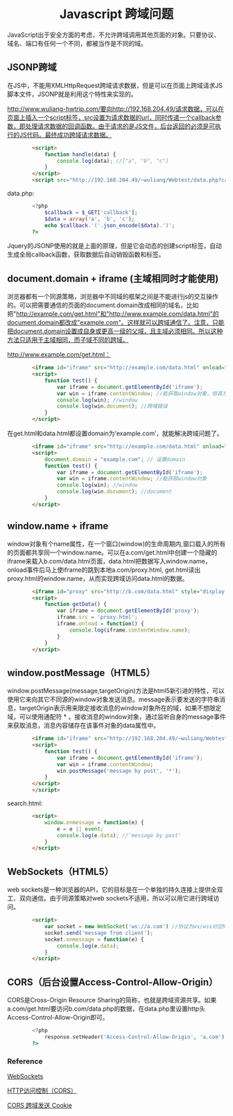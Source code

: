<h1 align="center"> Javascript 跨域问题</h1>

JavaScript出于安全方面的考虑，不允许跨域调用其他页面的对象。只要协议、域名、端口有任何一个不同，都被当作是不同的域。

JSONP跨域
-

在JS中，不能用XMLHttpRequest跨域请求数据，但是可以在页面上跨域请求JS脚本文件，JSONP就是利用这个特性来实现的。

http://www.wuliang-hwtrip.com/要向http://192.168.204.49/请求数据，可以在页面上插入一个script标签，src设置为请求数据的url，同时传递一个callback参数，即处理请求数据的回调函数。由于请求的是JS文件，后台返回的必须是可执行的JS代码。最终成功跨域请求数据。

```html
		<script>
			function handle(data) {
				console.log(data); //["a", "b", "c"]
			}
		</script>
		<script src="http://192.168.204.49/~wuliang/Webtest/data.php?callback=handle"></script>
```

data.php:

```php
		<?php
			$callback = $_GET['callback'];
			$data = array('a', 'b', 'c');
			echo $callback.'('.json_encode($data).')';
		?>
```

Jquery的JSONP使用的就是上面的原理，但是它会动态的创建script标签，自动生成全局callback函数，获取数据后自动销毁函数和标签。

document.domain + iframe (主域相同时才能使用)
-

浏览器都有一个同源策略，浏览器中不同域的框架之间是不能进行js的交互操作的。可以把需要通信的页面的document.domain改成相同的域名，比如把"http://example.com/get.html"和"http://www.example.com/data.html"的document.domain都改成"example.com"。这样就可以跨域通信了。注意，只能把document.domain设置成自身或更高一级的父域，且主域必须相同。所以这种方法只适用于主域相同，而子域不同的跨域。


http://www.example.com/get.html：

```html
		<iframe id="iframe" src="http://example.com/data.html" onload="test()"></iframe>
		<script>
			function test() {
				var iframe = document.getElementById('iframe');
				var win = iframe.contentWindow; //能获取window对象，但其方法和属性基本不可用
				console.log(win); //window
				console.log(win.document); //跨域错误
			}
		</script>
```

在get.html和data.html都设置domain为‘example.com’，就能解决跨域问题了。

```html
		<iframe id="iframe" src="http://example.com/data.html" onload="test()"></iframe>
		<script>
			document.domain = "example.com"; // 设置domain
			function test() {
				var iframe = document.getElementById('iframe');
				var win = iframe.contentWindow; //能获取window对象
				console.log(win); //window
				console.log(win.document); //document
			}
		</script>
```

window.name + iframe 
-

window对象有个name属性，在一个窗口(window)的生命周期内,窗口载入的所有的页面都共享同一个window.name。可以在a.com/get.html中创建一个隐藏的iframe来载入b.com/data.html页面，data.html把数据写入window.name，onload事件后马上使iframe的跳到本地a.com/proxy.html, get.html读出proxy.html的window.name，从而实现跨域访问data.html的数据。

```html
		<iframe id="proxy" src="http://b.com/data.html" style="display:none" onload="getData()"></iframe>
		<script>
			function getData() {
				var iframe = document.getElementById('proxy');
				iframe.src = 'proxy.html';
				iframe.onload = function() {
					console.log(iframe.contentWindow.name);
				}
			}
		</script>
```

window.postMessage（HTML5）
-

window.postMessage(message,targetOrigin)方法是html5新引进的特性，可以使用它来向其它不同源的window对象发送消息。message表示要发送的字符串消息，targetOrigin表示用来限定接收消息的window对象所在的域，如果不想限定域，可以使用通配符 * 。接收消息的window对象，通过监听自身的message事件来获取消息，消息内容储存在该事件对象的data属性中。

```html
		<iframe id="iframe" src="http://192.168.204.49/~wuliang/Webtest/search.html" onload="test()"></iframe>
		<script>
			function test() {
				var iframe = document.getElementById('iframe');
				var win = iframe.contentWindow;
				win.postMessage('message by post', '*');
			}
		</script>
		</script>
```

search.html:

```html
		<script>
            window.onmessage = function(e) {
                e = e || event;
                console.log(e.data); //'message by post'
            }
        </script>
```

WebSockets（HTML5）
-

web sockets是一种浏览器的API，它的目标是在一个单独的持久连接上提供全双工、双向通信。由于同源策略对web sockets不适用，所以可以用它进行跨域访问。

```html
		<script>
            var socket = new WebSocket('ws://a.com') //协议为ws/wss对应http/https
			socket.send('message from client');
			socket.onmessage = function(e) {
				console.log(e.data);
			}
        </script>
```


CORS（后台设置Access-Control-Allow-Origin）
-

CORS是Cross-Origin Resource Sharing的简称，也就是跨域资源共享。如果a.com/get.html要访问b.com/data.php的数据，在data.php里设置http头Access-Control-Allow-Origin即可。

```php
		<?php
			response.setHeader('Access-Control-Allow-Origin', 'a.com');
		?>
```

### Reference

<a href="http://blog.csdn.net/joyhen/article/details/21631833">WebSockets</a>

<a href="https://developer.mozilla.org/zh-CN/docs/Web/HTTP/Access_control_CORS" target="blank">HTTP访问控制（CORS）</a>

<a href="http://harttle.com/2016/12/28/cors-with-cookie.html" target="blank">CORS 跨域发送 Cookie</a>
